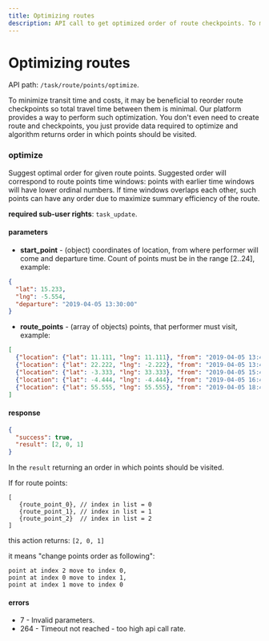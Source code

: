 ```yaml
---
title: Optimizing routes
description: API call to get optimized order of route checkpoints. To minimize transit time and costs, it may be beneficial to reorder route checkpoints so total travel time between them  is minimal. Our platform provides a way to perform such optimization. You don't even need to create route and checkpoints, you just provide data required to optimize and algorithm returns order in which points should be visited.
---
```


# Optimizing routes

API path: `/task/route/points/optimize`.

To minimize transit time and costs, it may be beneficial to reorder route checkpoints so total travel time between them
is minimal. Our platform provides a way to perform such optimization. You don't even need to create route and checkpoints,
you just provide data required to optimize and algorithm returns order in which points should be visited.

### optimize

Suggest optimal order for given route points. Suggested order will correspond to route points time windows:
points with earlier time windows will have lower ordinal numbers. If time windows overlaps each other, such
points can have any order due to maximize summary efficiency of the route.

**required sub-user rights**: `task_update`.

#### parameters

* **start_point** - (object) coordinates of location, from where performer will come and departure time. 
  Count of points must be in the range [2..24], example:
  
```json
{
  "lat": 15.233,
  "lng": -5.554,
  "departure": "2019-04-05 13:30:00"
}
```

* **route_points** - (array of objects) points, that performer must visit, example:

```json
[
  {"location": {"lat": 11.111, "lng": 11.111}, "from": "2019-04-05 13:45:00", "to": "2019-04-05 14:00:00"},
  {"location": {"lat": 22.222, "lng": -2.222}, "from": "2019-04-05 13:45:00", "to": "2019-04-05 14:00:00"},
  {"location": {"lat": -3.333, "lng": 33.333}, "from": "2019-04-05 15:45:00", "to": "2019-04-05 16:00:00"},
  {"location": {"lat": -4.444, "lng": -4.444}, "from": "2019-04-05 16:45:00", "to": "2019-04-05 17:00:00"},
  {"location": {"lat": 55.555, "lng": 55.555}, "from": "2019-04-05 18:45:00", "to": "2019-04-05 19:00:00"}
]
```

#### response

```json
{
  "success": true,
  "result": [2, 0, 1] 
}
```

In the `result` returning an order in which points should be visited.

If for route points:

```
[
   {route_point_0}, // index in list = 0
   {route_point_1}, // index in list = 1
   {route_point_2}  // index in list = 2
]
```

this action returns: ```[2, 0, 1]```

it means "change points order as following":

```
point at index 2 move to index 0,
point at index 0 move to index 1,
point at index 1 move to index 0
```

#### errors

* 7 - Invalid parameters.
* 264 - Timeout not reached - too high api call rate.

